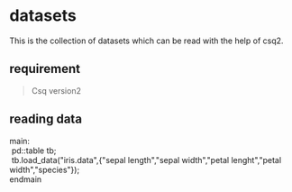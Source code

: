 # datasets
This is the collection of datasets which can be read with the help of csq2.
## requirement<br />
> Csq version2
## reading data<br />
main:<br />
&nbsp;pd::table tb;<br />
&nbsp;tb.load_data("iris.data",{"sepal length","sepal width","petal lenght","petal width","species"});<br />
endmain

